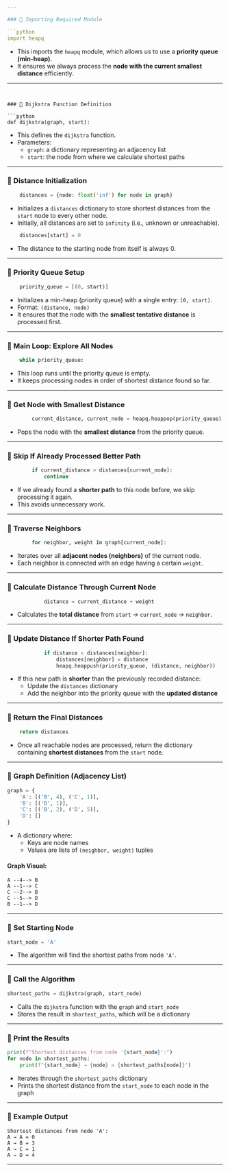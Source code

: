 ```yaml
---

### 🔹 Importing Required Module

```python
import heapq
```

- This imports the `heapq` module, which allows us to use a **priority queue (min-heap)**.
- It ensures we always process the **node with the current smallest distance** efficiently.

---
```


### 🔹 Dijkstra Function Definition

```python
def dijkstra(graph, start):
```

- This defines the `dijkstra` function.
- Parameters:
  - `graph`: a dictionary representing an adjacency list
  - `start`: the node from where we calculate shortest paths

---

### 🔹 Distance Initialization

```python
    distances = {node: float('inf') for node in graph}
```

- Initializes a `distances` dictionary to store shortest distances from the `start` node to every other node.
- Initially, all distances are set to `infinity` (i.e., unknown or unreachable).

```python
    distances[start] = 0
```

- The distance to the starting node from itself is always 0.

---

### 🔹 Priority Queue Setup

```python
    priority_queue = [(0, start)]
```

- Initializes a min-heap (priority queue) with a single entry: `(0, start)`.
- Format: `(distance, node)`
- It ensures that the node with the **smallest tentative distance** is processed first.

---

### 🔹 Main Loop: Explore All Nodes

```python
    while priority_queue:
```

- This loop runs until the priority queue is empty.
- It keeps processing nodes in order of shortest distance found so far.

---

### 🔹 Get Node with Smallest Distance

```python
        current_distance, current_node = heapq.heappop(priority_queue)
```

- Pops the node with the **smallest distance** from the priority queue.

---

### 🔹 Skip If Already Processed Better Path

```python
        if current_distance > distances[current_node]:
            continue
```

- If we already found a **shorter path** to this node before, we skip processing it again.
- This avoids unnecessary work.

---

### 🔹 Traverse Neighbors

```python
        for neighbor, weight in graph[current_node]:
```

- Iterates over all **adjacent nodes (neighbors)** of the current node.
- Each neighbor is connected with an edge having a certain `weight`.

---

### 🔹 Calculate Distance Through Current Node

```python
            distance = current_distance + weight
```

- Calculates the **total distance** from `start` → `current_node` → `neighbor`.

---

### 🔹 Update Distance If Shorter Path Found

```python
            if distance < distances[neighbor]:
                distances[neighbor] = distance
                heapq.heappush(priority_queue, (distance, neighbor))
```

- If this new path is **shorter** than the previously recorded distance:
  - Update the `distances` dictionary
  - Add the neighbor into the priority queue with the **updated distance**

---

### 🔹 Return the Final Distances

```python
    return distances
```

- Once all reachable nodes are processed, return the dictionary containing **shortest distances** from the `start` node.

---

### 🔹 Graph Definition (Adjacency List)

```python
graph = {
    'A': [('B', 4), ('C', 1)],
    'B': [('D', 1)],
    'C': [('B', 2), ('D', 5)],
    'D': []
}
```

- A dictionary where:
  - Keys are node names
  - Values are lists of `(neighbor, weight)` tuples

#### Graph Visual:

```
A --4--> B
A --1--> C
C --2--> B
C --5--> D
B --1--> D
```

---

### 🔹 Set Starting Node

```python
start_node = 'A'
```

- The algorithm will find the shortest paths from node `'A'`.

---

### 🔹 Call the Algorithm

```python
shortest_paths = dijkstra(graph, start_node)
```

- Calls the `dijkstra` function with the `graph` and `start_node`
- Stores the result in `shortest_paths`, which will be a dictionary

---

### 🔹 Print the Results

```python
print(f"Shortest distances from node '{start_node}':")
for node in shortest_paths:
    print(f"{start_node} → {node} = {shortest_paths[node]}")
```

- Iterates through the `shortest_paths` dictionary
- Prints the shortest distance from the `start_node` to each node in the graph

---

### 🧾 Example Output

```
Shortest distances from node 'A':
A → A = 0
A → B = 3
A → C = 1
A → D = 4
```

---

